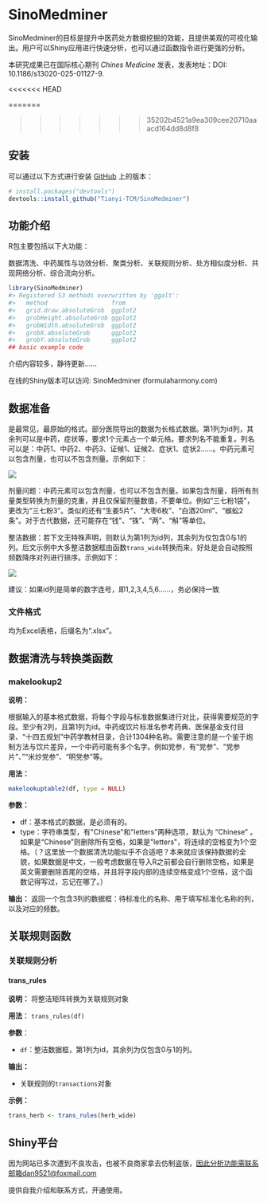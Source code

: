 
<!-- README.md is generated from README.Rmd. Please edit that file -->

# SinoMedminer

<!-- badges: start -->

<!-- badges: end -->

SinoMedminer的目标是提升中医药处方数据挖掘的效能，且提供美观的可视化输出。用户可以Shiny应用进行快速分析，也可以通过函数指令进行更强的分析。

本研究成果已在国际核心期刊 *Chines Medicine* 发表，发表地址：DOI: 10.1186/s13020-025-01127-9.

<<<<<<< HEAD


=======
>>>>>>> 35202b4521a9ea309cee20710aaacd164dd8d8f8
## 安装

可以通过以下方式进行安装 [GitHub](https://github.com/) 上的版本：

``` r
# install.packages("devtools")
devtools::install_github("Tianyi-TCM/SinoMedminer")
```

## 功能介绍

R包主要包括以下大功能：

数据清洗、中药属性与功效分析、聚类分析、关联规则分析、处方相似度分析、共现网络分析、综合流向分析。

``` r
library(SinoMedminer)
#> Registered S3 methods overwritten by 'ggalt':
#>   method                  from   
#>   grid.draw.absoluteGrob  ggplot2
#>   grobHeight.absoluteGrob ggplot2
#>   grobWidth.absoluteGrob  ggplot2
#>   grobX.absoluteGrob      ggplot2
#>   grobY.absoluteGrob      ggplot2
## basic example code
```

介绍内容较多，静待更新……

在线的Shiny版本可以访问: SinoMedminer (formulaharmony.com)

## 数据准备
是最常见，最原始的格式。部分医院导出的数据为长格式数据。第1列为id列，其余列可以是中药，症状等，要求1个元素占一个单元格。要求列名不能重复。列名可以是：中药1、中药2、中药3、证候1、证候2、症状1、症状2……。中药元素可以包含剂量，也可以不包含剂量。示例如下：

![](https://secure2.wostatic.cn/static/xxFFeZCdNzBfEzHRTtLJFT/image.png?auth_key=1756908375-gzteFiWhJX9QH9gpv95Vcp-0-f517374d3e9e82a5d4749ba494079d51)

剂量问题：中药元素可以包含剂量，也可以不包含剂量。如果包含剂量，将所有剂量类型转换为剂量的克重，并且仅保留剂量数值，不要单位。例如“三七粉1袋”，更改为“三七粉3”。类似的还有“生姜5片”、“大枣6枚”、“白酒20ml”、“蜈蚣2条”。对于古代数据，还可能存在“钱”、“铢”、“两”、“斛”等单位。

整洁数据：若下文无特殊声明，则默认为第1列为id列，其余列为仅包含0与1的列。后文示例中大多整洁数据框由函数`trans_wide`转换而来，好处是会自动按照频数降序对列进行排序。示例如下：

![](https://secure2.wostatic.cn/static/3dBs9VwBsHJECwF37Q2j2q/image.png?auth_key=1756908375-i2GCaMfkJYPVSzxnbP1yeW-0-7cda7da71830f9e8876377dde6588460)

建议：如果id列是简单的数字连号，即1,2,3,4,5,6……，务必保持一致

### 文件格式

均为Excel表格，后缀名为“.xlsx”。

## 数据清洗与转换类函数
### makelookup2
**说明：**

根据输入的基本格式数据，将每个字段与标准数据集进行对比，获得需要规范的字段。至少有2列，且第1列为id。中药或饮片标准名参考药典、医保基金支付目录、“十四五规划”中药学教材目录，合计1304种名称。需要注意的是一个鉴于炮制方法与饮片差异，一个中药可能有多个名字。例如党参，有“党参”、“党参片”、”“米炒党参”、“明党参”等。

**用法：**
```R
makelookuptable2(df, type = NULL)
```

**参数：**

- df：基本格式的数据，是必须有的。
- type：字符串类型，有"Chinese"和"letters"两种选项，默认为 “Chinese” 。如果是“Chinese”则删除所有空格，如果是"letters"，将连续的空格变为1个空格。（？这里放一个数据清洗功能似乎不合适吧？本来就应该保持数据的全貌，如果数据是中文，一般考虑数据在导入R之前都会自行删除空格，如果是英文需要删除首尾的空格，并且将字段内部的连续空格变成1个空格，这个函数记得写过，忘记在哪了。）

**输出：**
返回一个包含3列的数据框：待标准化的名称、用于填写标准化名称的列，以及对应的频数。


## 关联规则函数
### 关联规则分析

#### trans_rules  

  **说明：**
  将整洁矩阵转换为关联规则对象

  **用法**：
  `trans_rules(df)`

  **参数**：

  - `df`：整洁数据框，第1列为id，其余列为仅包含0与1的列。

  **输出：**

  - 关联规则的`transactions`对象

  **示例：**

```R
trans_herb <- trans_rules(herb_wide)
```

  

## Shiny平台

因为网站已多次遭到不良攻击，也被不良商家拿去仿制盗版，因此分析功能需联系邮箱dan9521@foxmail.com

提供自我介绍和联系方式，开通使用。
